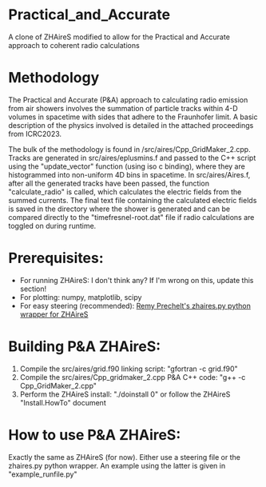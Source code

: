 # Practical_and_Accurate
A clone of ZHAireS modified to allow for the Practical and Accurate approach to coherent radio calculations

# Methodology
The Practical and Accurate (P&A) approach to calculating radio emission from air showers involves the summation of particle tracks within 4-D volumes in spacetime with sides that adhere to the Fraunhofer limit. A basic description of the physics involved is detailed in the attached proceedings from ICRC2023.

The bulk of the methodology is found in /src/aires/Cpp_GridMaker_2.cpp. Tracks are generated in src/aires/eplusmins.f and passed to the C++ script using the "update_vector" function (using iso c binding), where they are histogrammed into non-uniform 4D bins in spacetime. In src/aires/Aires.f, after all the generated tracks have been passed, the function "calculate_radio" is called, which calculates the electric fields from the summed currents. The final text file containing the calculated electric fields is saved in the directory where the shower is generated and can be compared directly to the "timefresnel-root.dat" file if radio calculations are toggled on during runtime.

# Prerequisites:
* For running ZHAireS: I don't think any? If I'm wrong on this, update this section!  
* For plotting: numpy, matplotlib, scipy  
* For easy steering (recommended): [Remy Prechelt's zhaires.py python wrapper for ZHAireS](https://github.com/rprechelt/zhaires.py)

# Building P&A ZHAireS:
1) Compile the src/aires/grid.f90 linking script: "gfortran -c grid.f90"
2) Compile the src/aires/Cpp_gridmaker_2.cpp P&A C++ code: "g++ -c Cpp_GridMaker_2.cpp"
3) Perform the ZHAireS install: "./doinstall 0" or follow the ZHAireS "Install.HowTo" document

# How to use P&A ZHAireS:
Exactly the same as ZHAireS (for now). Either use a steering file or the zhaires.py python wrapper. An example using the latter is given in "example_runfile.py"
